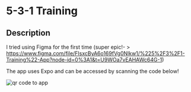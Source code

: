 # 5-3-1 Training

## Description

I tried using Figma for the first time (super epic!- > https://www.figma.com/file/FIsxcByA6o169fVg0Nlkw1/%225%2F3%2F1-Training%22-App?node-id=0%3A1&t=U9WOa7vEAHAWc64G-1)

The app uses Expo and can be accessed by scanning the code below!

![qr code to app](https://qr.expo.dev/expo-go?owner=jasonau3&slug=531-training&releaseChannel=default&host=exp.host)
